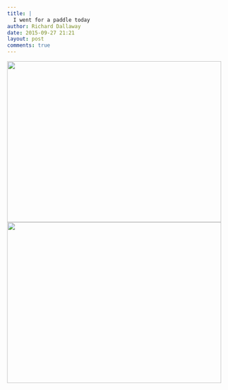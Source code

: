 ```yaml
---
title: |
  I went for a paddle today
author: Richard Dallaway
date: 2015-09-27 21:21
layout: post
comments: true
---
```


<div><a href="http://static.skitters.dallaway.com/tp_IMG_20150927_152313.jpg"><img src="http://static.skitters.dallaway.com/tp_thumb_IMG_20150927_152313.jpg" width="500" height="375"/></a></div><div><a href="http://static.skitters.dallaway.com/tp_IMG_20150927_152301.jpg"><img src="http://static.skitters.dallaway.com/tp_thumb_IMG_20150927_152301.jpg" width="500" height="375"/></a></div>


   
      
